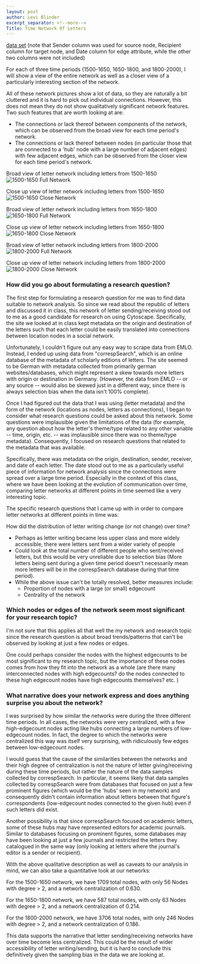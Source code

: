 ```yaml
---
layout: post
author: Levi Blinder
excerpt_separator: <!--more-->
Title: Time Network Of Letters
---
```


[data set](https://docs.google.com/spreadsheets/d/1QALEFpTRY5cKbKZkRepm6U9iEKpJOvoPthxA8qA_uh8/edit?usp=sharing)
(note that Sender column was used for source node, Recipient column for target node, and Date column for edge attribute, while the other two columns were not included)

For each of three time periods (1500-1650, 1650-1800, and 1800-2000), I will show a view of the entire network as well as a closer view of a particularly interesting section of the network.

All of these network pictures show a lot of data, so they are naturally a bit cluttered and it is hard to pick out individual connections. However, this does not mean they do not show qualitatively significant network features. Two such features that are worth looking at are:
* The connections or lack thereof between components of the network, which can be observed from the broad view for each time period's network.
* The connections or lack thereof between nodes (in particular those that are connected to a 'hub' node with a large number of adjacent edges) with few adjacent edges, which can be observed from the closer view for each time period's network.

Broad view of letter network including letters from 1500-1650
![1500-1650 Full Network](https://github.com/leviBlinder/HUM331-Class-Repository/blob/master/images/CytoScape1500-1650Full.png?raw=true)

Close up view of letter network including letters from 1500-1650
![1500-1650 Close Network](https://github.com/leviBlinder/HUM331-Class-Repository/blob/master/images/CytoScape1500-1650Close.png?raw=true)





Broad view of letter network including letters from 1650-1800
![1650-1800 Full Network](https://github.com/leviBlinder/HUM331-Class-Repository/blob/master/images/CytoScape1650-1800Full.png?raw=true)

Close up view of letter network including letters from 1650-1800
![1650-1800 Close Network](https://github.com/leviBlinder/HUM331-Class-Repository/blob/master/images/CytoScape1650-1800Close.png?raw=true)




Broad view of letter network including letters from 1800-2000
![1800-2000 Full Network](https://github.com/leviBlinder/HUM331-Class-Repository/blob/master/images/CytoScape1800-2000Full.png?raw=true)

Close up view of letter network including letters from 1800-2000
![1800-2000 Close Network](https://github.com/leviBlinder/HUM331-Class-Repository/blob/master/images/CytoScape1800-2000Close.png?raw=true)



### How did you go about formulating a research question?

The first step for formulating a research question for me was to find data suitable to network analysis. So since we read about the republic of letters and discussed it in class, this network of letter sending/receiving stood out to me as a good candidate for research on using Cytoscape. Specifically, the site we looked at in class kept metadata on the origin and destination of the letters such that each letter could be easily translated into connections between location nodes in a social network.

Unfortunately, I couldn't figure out any easy way to scrape data from EMLO. Instead, I ended up using data from "correspSearch", which is an online database of the metadata of scholarly editions of letters. The site seemed to be German with metadata collected from primarily german websites/databases, which might represent a skew towards more letters with origin or destination in Germany. (However, the data from EMLO -- or any source -- would also be skewed just in a different way, since there is always selection bias when the data isn't 100% complete).

Once I had figured out the data that I was using (letter metadata) and the form of the network (locations as nodes, letters as connections), I began to consider what research questions could be asked about this network. Some questions were implausible given the limitations of the data (for example, any question about how the letter's theme/type related to any other variable -- time, origin, etc. -- was implausible since there was no theme/type metadata). Consequently, I focused on research questions that related to the metadata that was available.

Specifically, there was metadata on the origin, destination, sender, receiver, and date of each letter. The date stood out to me as a particularly useful piece of information for network analysis since the connections were spread over a large time period. Especially in the context of this class, where we have been looking at the evolution of communication over time, comparing letter networks at different points in time seemed like a very interesting topic.

<!--more-->
The specific research questions that I came up with in order to compare letter networks at different points in time was:

How did the distribution of letter writing change (or not change) over time?
* Perhaps as letter writing became less upper class and more widely accessible, there were letters sent from a wider variety of people
* Could look at the total number of different people who sent/received letters, but this would be very unreliable due to selection bias (More letters being sent during a given time period doesn't necessarily mean more letters will be in the correspSearch database during that time period).
* While the above issue can't be totally resolved, better measures include:
  * Proportion of nodes with a large (or small) edgecount
  * Centrality of the network


### Which nodes or edges of the network seem most significant for your research topic?

I'm not sure that this applies all that well the my network and research topic since the research question is about broad trends/patterns that can't be observed by looking at just a few nodes or edges.

One could perhaps consider the nodes with the highest edgecounts to be most significant to my research topic, but the importance of these nodes comes from how they fit into the network as a whole (are there many interconnected nodes with high edgecounts? do the nodes connected to these high edgecount nodes have high edgecounts themselves? etc. )  

### What narrative does your network express and does anything surprise you about the network?

I was surprised by how similar the networks were during the three different time periods. In all cases, the networks were very centralized, with a few high-edgecount nodes acting like hubs connecting a large numbers of low-edgecount nodes. In fact, the degree to which the networks were centralized this way was itself very surprising, with ridiculously few edges between low-edgecount nodes.

I would guess that the cause of the similarities between the networks and their high degree of centralization is not the nature of letter giving/receiving during these time periods, but rather the nature of the data samples collected by correspSearch. In particular, it seems likely that data samples collected by correspSearch were from databases that focused on just a few prominent figures (which would be the 'hubs' seen in my network) and consequently didn't contain information about letters between that figure's correspondents (low-edgecount nodes connected to the given hub) even if such letters did exist.

Another possibility is that since correspSearch focused on academic letters, some of these hubs may have represented editors for academic journals. Similar to databases focusing on prominent figures, some databases may have been looking at just a few journals and restricted the letters they catalogued in the same way (only looking at letters where the journal's editor is a sender or recipient).

With the above qualitative description as well as caveats to our analysis in mind, we can also take a quantitative look at our networks:

For the 1500-1650 network, we have 1709 total nodes, with only 56 Nodes with degree > 2, and a network centralization of 0.630.

For the 1650-1800 network, we have 587 total nodes, with only 63 Nodes with degree > 2, and a network centralization of 0.214.

For the 1800-2000 network, we have 3706 total nodes, with only 246 Nodes with degree > 2, and a network centralization of 0.186.

This data supports the narrative that letter sending/receiving networks have over time become less centralized. This could be the result of wider accessibility of letter writing/sending, but it is hard to conclude this definitively given the sampling bias in the data we are looking at.
